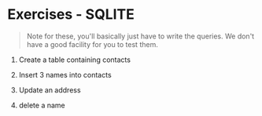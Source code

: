 # Exercises - SQLITE

> Note for these, you'll basically just have to write the queries.  We don't have a good facility for you to test them.

1. Create a table containing contacts

2. Insert 3 names into contacts

3. Update an address

4. delete a name
